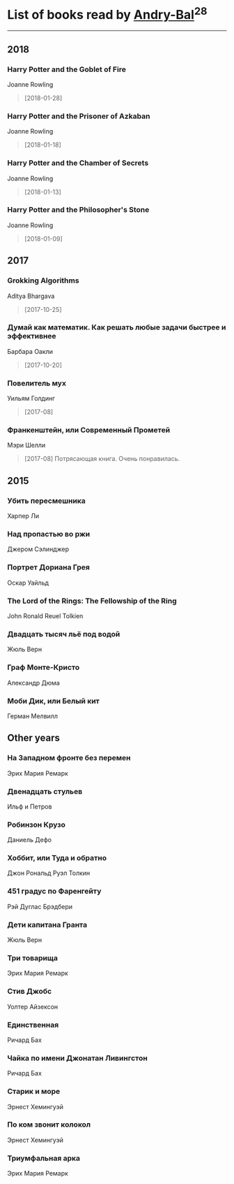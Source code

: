 # List of books read by [Andry-Bal](https://plus.google.com/109232883876697421544)<sup>28</sup>
---

## 2018

### Harry Potter and the Goblet of Fire
Joanne Rowling
> [2018-01-28] 


### Harry Potter and the Prisoner of Azkaban
Joanne Rowling
> [2018-01-18] 


### Harry Potter and the Chamber of Secrets
Joanne Rowling
> [2018-01-13] 


### Harry Potter and the Philosopher's Stone
Joanne Rowling
> [2018-01-09] 



## 2017

### Grokking Algorithms
Aditya Bhargava
> [2017-10-25] 


### Думай как математик. Как решать любые задачи быстрее и эффективнее
Барбара Оакли
> [2017-10-20] 


### Повелитель мух
Уильям Голдинг
> [2017-08] 


### Франкенштейн, или Современный Прометей
Мэри Шелли
> [2017-08] Потрясающая книга. Очень понравилась.



## 2015

### Убить пересмешника
Харпер Ли


### Над пропастью во ржи
Джером Сэлинджер


### Портрет Дориана Грея
Оскар Уайльд


### The Lord of the Rings: The Fellowship of the Ring
John Ronald Reuel Tolkien


### Двадцать тысяч льё под водой
Жюль Верн


### Граф Монте-Кристо
Александр Дюма


### Моби Дик, или Белый кит
Герман Мелвилл



## Other years

### На Западном фронте без перемен
Эрих Мария Ремарк


### Двенадцать стульев
Ильф и Петров


### Робинзон Крузо
Даниель Дефо


### Хоббит, или Туда и обратно
Джон Рональд Руэл Толкин


### 451 градус по Фаренгейту
Рэй Дуглас Брэдбери


### Дети капитана Гранта
Жюль Верн


### Три товарища
Эрих Мария Ремарк


### Стив Джобс
Уолтер Айзексон


### Единственная
Ричард Бах


### Чайка по имени Джонатан Ливингстон
Ричард Бах


### Старик и море
Эрнест Хемингуэй


### По ком звонит колокол
Эрнест Хемингуэй


### Триумфальная арка
Эрих Мария Ремарк



